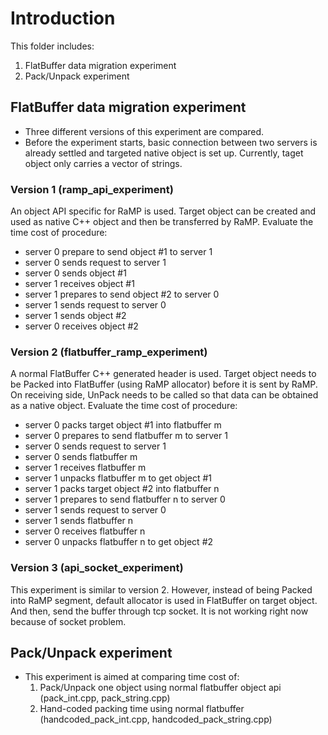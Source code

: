 # Introduction
This folder includes:
1. FlatBuffer data migration experiment
2. Pack/Unpack experiment

## FlatBuffer data migration experiment
- Three different versions of this experiment are compared. 
- Before the experiment starts, basic connection between two servers is already settled and targeted native object is set up. Currently, taget object only carries a vector of strings. 

### Version 1 (ramp_api_experiment)
  An object API specific for RaMP is used. Target object can be created and used as native C++ object and then be transferred by RaMP.
  Evaluate the time cost of procedure:
  - server 0 prepare to send object #1 to server 1
  - server 0 sends request to server 1
  - server 0 sends object #1
  - server 1 receives object #1
  - server 1 prepares to send object #2 to server 0
  - server 1 sends request to server 0
  - server 1 sends object #2
  - server 0 receives object #2
  

### Version 2 (flatbuffer_ramp_experiment)
  A normal FlatBuffer C++ generated header is used. Target object needs to be Packed into FlatBuffer (using RaMP allocator) before it is sent by RaMP. On receiving side, UnPack needs to be called so that data can be obtained as a native object.
  Evaluate the time cost of procedure:
  - server 0 packs target object #1 into flatbuffer m
  - server 0 prepares to send flatbuffer m to server 1
  - server 0 sends request to server 1
  - server 0 sends flatbuffer m
  - server 1 receives flatbuffer m
  - server 1 unpacks flatbuffer m to get object #1
  - server 1 packs target object #2 into flatbuffer n
  - server 1 prepares to send flatbuffer n to server 0
  - server 1 sends request to server 0
  - server 1 sends flatbuffer n
  - server 0 receives flatbuffer n
  - server 0 unpacks flatbuffer n to get object #2
  
### Version 3 (api_socket_experiment)
  This experiment is similar to version 2. However, instead of being Packed into RaMP segment, default allocator is used in FlatBuffer on target object. And then, send the buffer through tcp socket.
  It is not working right now because of socket problem.

## Pack/Unpack experiment
- This experiment is aimed at comparing time cost of:
  1. Pack/Unpack one object using normal flatbuffer object api (pack_int.cpp, pack_string.cpp)
  2. Hand-coded packing time using normal flatbuffer (handcoded_pack_int.cpp, handcoded_pack_string.cpp)
  
